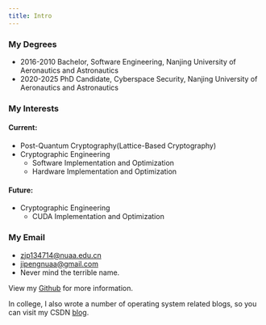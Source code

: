 ```yaml
---
title: Intro
---
```

### My Degrees
* 2016-2010 Bachelor, Software Engineering, Nanjing University of Aeronautics and Astronautics
* 2020-2025 PhD Candidate, Cyberspace Security, Nanjing University of Aeronautics and Astronautics

### My Interests
#### Current:
* Post-Quantum Cryptography(Lattice-Based Cryptography)
* Cryptographic Engineering
    * Software Implementation and Optimization
    * Hardware Implementation and Optimization

#### Future:
* Cryptographic Engineering
    * CUDA Implementation and Optimization

### My Email
* zjp134714@nuaa.edu.cn
* jipengnuaa@gmail.com
* Never mind the terrible name.

View my [Github](github.com/Ji-Peng) for more information.

In college, I also wrote a number of operating system related blogs, so you can visit my CSDN [blog](https://blog.csdn.net/qq_36321889).
